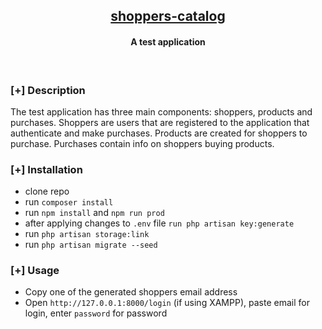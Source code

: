 <h2 align="center"><u>shoppers-catalog</u></h2>

<h4 align="center"> A test application </h4>

<p align="center">
<br>
</p>

### [+] Description
The test application has three main components: shoppers, products and purchases. Shoppers are users that are registered to the application that authenticate and make purchases. Products are created for shoppers to purchase. Purchases contain info on shoppers buying products. 

### [+] Installation
 - clone repo
 - run `composer install`
 - run `npm install` and `npm run prod`
 - after applying changes to `.env` file `run php artisan key:generate`
 - run `php artisan storage:link`
 - run `php artisan migrate --seed`

### [+] Usage
 - Copy one of the generated shoppers email address
 - Open `http://127.0.0.1:8000/login` (if using XAMPP), paste email for login, enter `password` for password

